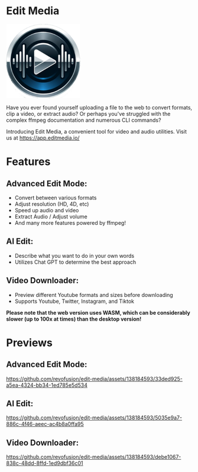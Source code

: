 # Edit Media

<img src="logo.png" alt="Edit Media Logo" width="200"/>


Have you ever found yourself uploading a file to the web to convert formats, clip a video, or extract audio? Or perhaps you've struggled with the complex ffmpeg documentation and numerous CLI commands?

Introducing Edit Media, a convenient tool for video and audio utilities. Visit us at https://app.editmedia.io/

# Features
## Advanced Edit Mode:
- Convert between various formats
- Adjust resolution (HD, 4D, etc)
- Speed up audio and video
- Extract Audio / Adjust volume
- And many more features powered by ffmpeg!

## AI Edit:
- Describe what you want to do in your own words
- Utilizes Chat GPT to determine the best approach

## Video Downloader:
- Preview different Youtube formats and sizes before downloading
- Supports Youtube, Twitter, Instagram, and Tiktok


**Please note that the web version uses WASM, which can be considerably slower (up to 100x at times) than the desktop version!**



# Previews

## Advanced Edit Mode:

https://github.com/revofusion/edit-media/assets/138184593/33ded925-a5ea-4324-bb34-1ed785e5d534

## AI Edit:

https://github.com/revofusion/edit-media/assets/138184593/5035e9a7-886c-4f46-aeec-ac4b8a0ffa95

## Video Downloader:

https://github.com/revofusion/edit-media/assets/138184593/debe1067-838c-48dd-8ffd-1ed9dbf36c01

